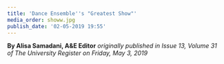 ```yaml
---
title: 'Dance Ensemble''s "Greatest Show"'
media_order: showw.jpg
publish_date: '02-05-2019 19:55'
---
```


**By Alisa Samadani, A&E Editor** _originally published in Issue 13, Volume 31 of The University Register on Friday, May 3, 2019_
